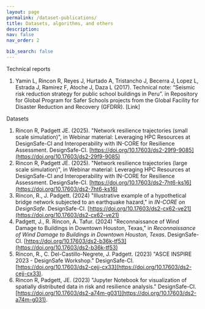 ```yaml
---
layout: page
permalink: /dataset-publications/
title: Datasets, algorithms, and others
description: 
nav: false
nav_order: 2

bib_search: false
---
```


Technical reports
1.	Yamin L, Rincon R, Reyes J, Hurtado A, Tristancho J, Becerra J, Lopez L, Estrada J, Ramirez F, Atoche J, Daza L (2017). Technical note: “Seismic risk reduction strategy for public school buildings in Peru”. in Repository for Global Program for Safer Schools projects from the Global Facility for Disaster Reduction and Recovery (GFDRR). [Link]



Datasets
1.	Rincon R, Padgett JE. (2025). "Network resilience trajectories (small scale simulation)", in Webinar material: Leveraging HPC Resources at DesignSafe-CI and Interoperability with IN-CORE for Resilience Assessment. DesignSafe-CI. [https://doi.org/10.17603/ds2-29f9-9085](https://doi.org/10.17603/ds2-29f9-9085)
1.	Rincon R, Padgett JE. (2025). "Network resilience trajectories (large scale simulation)", in Webinar material: Leveraging HPC Resources at DesignSafe-CI and Interoperability with IN-CORE for Resilience Assessment. DesignSafe-CI. [https://doi.org/10.17603/ds2-7ht6-ks16](https://doi.org/10.17603/ds2-7ht6-ks16)
1.	Rincon, R., J. Padgett. (2024) "Illustrative example of a hypothetical bridge network subjected to an earthquake hazard," in _IN-CORE on DesignSafe_. DesignSafe-CI. [https://doi.org/10.17603/ds2-cx62-ve21](https://doi.org/10.17603/ds2-cx62-ve21)
1.	Padgett, J., R. Rincon, A. Tafur. (2024) "Reconnaissance of Wind Damage to Buildings in Downtown Houston, Texas," in _Reconnaissance of Wind Damage to Buildings in Downtown Houston, Texas_. DesignSafe-CI. [https://doi.org/10.17603/ds2-b36k-tf53](https://doi.org/10.17603/ds2-b36k-tf53) 
1.	Rincon, R., C. Del-Castillo-Negrete, J. Padgett. (2023) "ASCE INSPIRE 2023 - DesignSafe Workshop." DesignSafe-CI. [https://doi.org/10.17603/ds2-cejj-cx33](https://doi.org/10.17603/ds2-cejj-cx33).
1.	Rincon R, Padgett, JE. (2023) "Jupyter Notebook for visualization of spatially distributed data in risk and resilience analysis." DesignSafe-CI. [https://doi.org/10.17603/ds2-a74m-g031](https://doi.org/10.17603/ds2-a74m-g031).



